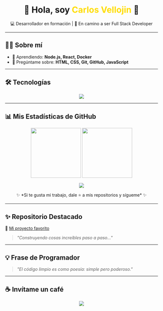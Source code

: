 <h1 align="center">👋 Hola, soy <span style="color:#FFDD00;">Carlos Vellojin</span> 🚀</h1>

<p align="center">
  💻 Desarrollador en formación | 🎯 En camino a ser Full Stack Developer
</p>

---

## 🧑‍💻 Sobre mí
- 🌱 Aprendiendo: **Node.js, React, Docker**
- 💬 Pregúntame sobre: **HTML, CSS, Git, GitHub, JavaScript**

---

## 🛠 Tecnologías
<p align="center">
  <img src="https://skillicons.dev/icons?i=html,css,js,nodejs,react,postgres,docker,git,github,vscode" />
</p>

---

## 📊 Mis Estadísticas de GitHub

<p align="center">
  <!-- Stats -->
  <img src="https://github-readme-stats.vercel.app/api?username=ADRCODE05&show_icons=true&theme=tokyonight&hide_border=true&count_private=true&include_all_commits=true" height="165" />
  <!-- Top Languages -->
  <img src="https://github-readme-stats.vercel.app/api/top-langs/?username=ADRCODE05&layout=compact&theme=tokyonight&hide_border=true" height="165" />
</p>

<p align="center">
  <!-- Streak -->
  <img src="https://github-readme-streak-stats.herokuapp.com/?user=ADRCODE05&theme=tokyonight&hide_border=true" />
</p>

<p align="center">
  ✨ *Si te gusta mi trabajo, dale ⭐ a mis repositorios y sígueme* ✨
</p>



---

## ✨ Repositorio Destacado

📌 [Mi proyecto favorito](https://github.com/ADRCODE05/Onboarding)  
> *"Construyendo cosas increíbles paso a paso..."*

---

## 💡 Frase de Programador

> *"El código limpio es como poesía: simple pero poderoso."*

---

## ☕ Invítame un café

<p align="center">
  <a href="https://buymeacoffee.com/TU_USUARIO">
    <img src="https://img.shields.io/badge/Buy%20me%20a%20coffee-%23FFDD00?style=for-the-badge&logo=buy-me-a-coffee&logoColor=black" />
  </a>
</p>
